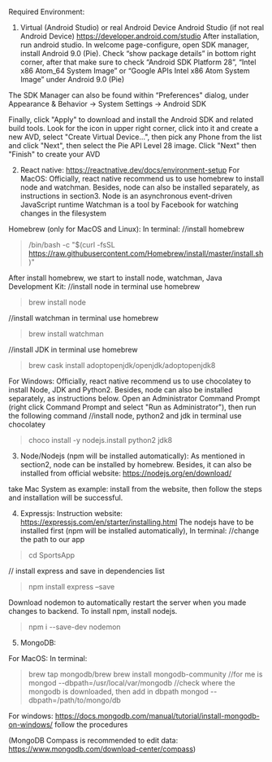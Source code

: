 Required Environment:
1.	Virtual (Android Studio) or real Android Device
Android Studio (if not real Android Device)
https://developer.android.com/studio
After installation, run android studio. In welcome page-configure, open SDK manager, install Android 9.0 (Pie). Check “show package details” in bottom right corner, after that make sure to check “Android SDK Platform 28”, “Intel x86 Atom_64 System Image” or “Google APIs Intel x86 Atom System Image” under Android 9.0 (Pie)

The SDK Manager can also be found within “Preferences" dialog, under Appearance & Behavior → System Settings → Android SDK

Finally, click "Apply" to download and install the Android SDK and related build tools.
Look for the icon in upper right corner, click into it and create a new AVD, select "Create Virtual Device...", then pick any Phone from the list and click "Next", then select the Pie API Level 28 image. Click "Next" then "Finish" to create your AVD

 


2.	React native:
https://reactnative.dev/docs/environment-setup
For MacOS:
Officially, react native recommend us to use homebrew to install node and watchman. 
Besides, node can also be installed separately, as instructions in section3.
Node is an asynchronous event-driven JavaScript runtime
Watchman is a tool by Facebook for watching changes in the filesystem

Homebrew (only for MacOS and Linux):
In terminal:
//install homebrew
>/bin/bash -c "$(curl -fsSL https://raw.githubusercontent.com/Homebrew/install/master/install.sh)"

After install homebrew, we start to install node, watchman, Java Development Kit:
//install node in terminal use homebrew
>brew install node

//install watchman in terminal use homebrew
>brew install watchman

//install JDK in terminal use homebrew
>brew cask install adoptopenjdk/openjdk/adoptopenjdk8


For Windows:
Officially, react native recommend us to use chocolatey to install Node, JDK and Python2.
Besides, node can also be installed separately, as instructions below.
Open an Administrator Command Prompt (right click Command Prompt and select "Run as Administrator"), then run the following command
//install node, python2 and jdk in terminal use chocolatey
>choco install -y nodejs.install python2 jdk8



3.	Node/Nodejs (npm will be installed automatically):
As mentioned in section2, node can be installed by homebrew. Besides, it can also be installed from official website: https://nodejs.org/en/download/

take Mac System as example:
install from the website, then follow the steps and installation will be successful.
 


4.	Expressjs:
Instruction website: https://expressjs.com/en/starter/installing.html
The nodejs have to be installed first (npm will be installed automatically), 
In terminal:
//change the path to our app
>cd SportsApp

// install express and save in dependencies list
>npm install express –save

Download nodemon to automatically restart the server when you made changes to backend.
To install npm, install nodejs.
>npm i --save-dev nodemon



5.	MongoDB:

For MacOS:
In terminal:
>brew tap mongodb/brew
>brew install mongodb-community
//for me is mongod --dbpath=/usr/local/var/mongodb
//check where the mongodb is downloaded, then add in dbpath
>mongod --dbpath=/path/to/mongo/db

For windows:
https://docs.mongodb.com/manual/tutorial/install-mongodb-on-windows/
follow the procedures 

(MongoDB Compass is recommended to edit data:
https://www.mongodb.com/download-center/compass)

